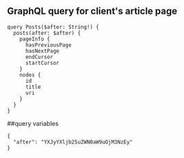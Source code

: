## GraphQL query for client's article page

```
query Posts($after: String!) {
  posts(after: $after) {
    pageInfo {
      hasPreviousPage
      hasNextPage
      endCursor
      startCursor
    }
    nodes {
      id
      title
      uri
    }
  }
}
```

##query variables
```
{
  "after": "YXJyYXljb25uZWN0aW9uOjM3NzEy"
}
```